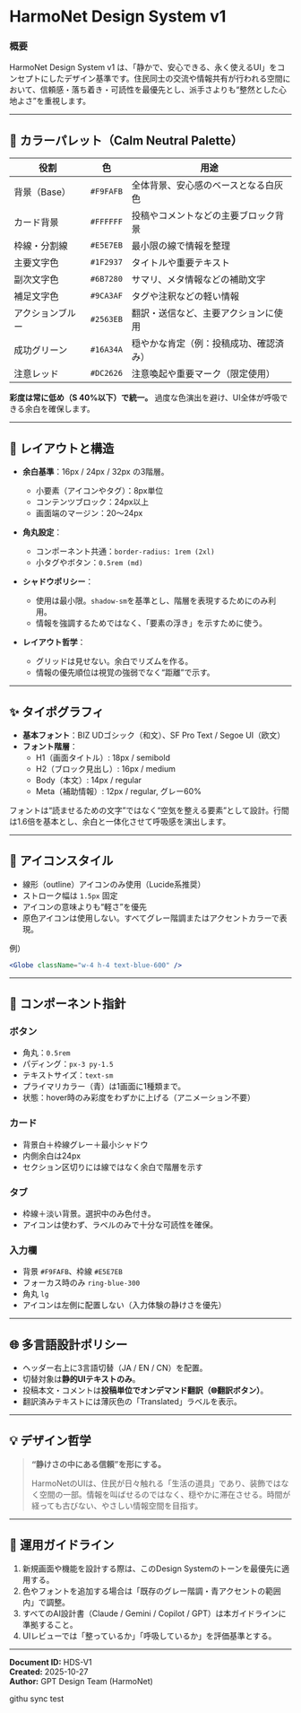 # HarmoNet Design System v1

### 概要
HarmoNet Design System v1 は、「静かで、安心できる、永く使えるUI」をコンセプトにしたデザイン基準です。住民同士の交流や情報共有が行われる空間において、信頼感・落ち着き・可読性を最優先とし、派手さよりも“整然とした心地よさ”を重視します。

---

## 🎨 カラーパレット（Calm Neutral Palette）

| 役割 | 色 | 用途 |
|------|----|------|
| 背景（Base） | `#F9FAFB` | 全体背景、安心感のベースとなる白灰色 |
| カード背景 | `#FFFFFF` | 投稿やコメントなどの主要ブロック背景 |
| 枠線・分割線 | `#E5E7EB` | 最小限の線で情報を整理 |
| 主要文字色 | `#1F2937` | タイトルや重要テキスト |
| 副次文字色 | `#6B7280` | サマリ、メタ情報などの補助文字 |
| 補足文字色 | `#9CA3AF` | タグや注釈などの軽い情報 |
| アクションブルー | `#2563EB` | 翻訳・送信など、主要アクションに使用 |
| 成功グリーン | `#16A34A` | 穏やかな肯定（例：投稿成功、確認済み） |
| 注意レッド | `#DC2626` | 注意喚起や重要マーク（限定使用） |

**彩度は常に低め（S 40%以下）で統一。**
過度な色演出を避け、UI全体が呼吸できる余白を確保します。

---

## 🧱 レイアウトと構造

- **余白基準**：16px / 24px / 32px の3階層。
  - 小要素（アイコンやタグ）：8px単位
  - コンテンツブロック：24px以上
  - 画面端のマージン：20〜24px

- **角丸設定**：
  - コンポーネント共通：`border-radius: 1rem (2xl)`
  - 小タグやボタン：`0.5rem (md)`

- **シャドウポリシー**：
  - 使用は最小限。`shadow-sm`を基準とし、階層を表現するためにのみ利用。
  - 情報を強調するためではなく、「要素の浮き」を示すために使う。

- **レイアウト哲学**：
  - グリッドは見せない。余白でリズムを作る。
  - 情報の優先順位は視覚の強弱でなく“距離”で示す。

---

## ✨ タイポグラフィ

- **基本フォント**：BIZ UDゴシック（和文）、SF Pro Text / Segoe UI（欧文）
- **フォント階層**：
  - H1（画面タイトル）: 18px / semibold
  - H2（ブロック見出し）: 16px / medium
  - Body（本文）: 14px / regular
  - Meta（補助情報）: 12px / regular, グレー60%

フォントは“読ませるための文字”ではなく“空気を整える要素”として設計。行間は1.6倍を基本とし、余白と一体化させて呼吸感を演出します。

---

## 🧭 アイコンスタイル

- 線形（outline）アイコンのみ使用（Lucide系推奨）
- ストローク幅は `1.5px` 固定
- アイコンの意味よりも“軽さ”を優先
- 原色アイコンは使用しない。すべてグレー階調またはアクセントカラーで表現。

例）
```jsx
<Globe className="w-4 h-4 text-blue-600" />
```

---

## 📱 コンポーネント指針

### ボタン
- 角丸：`0.5rem`
- パディング：`px-3 py-1.5`
- テキストサイズ：`text-sm`
- プライマリカラー（青）は1画面に1種類まで。
- 状態：hover時のみ彩度をわずかに上げる（アニメーション不要）

### カード
- 背景白＋枠線グレー＋最小シャドウ
- 内側余白は24px
- セクション区切りには線ではなく余白で階層を示す

### タブ
- 枠線＋淡い背景。選択中のみ色付き。
- アイコンは使わず、ラベルのみで十分な可読性を確保。

### 入力欄
- 背景 `#F9FAFB`、枠線 `#E5E7EB`
- フォーカス時のみ `ring-blue-300`
- 角丸 `lg`
- アイコンは左側に配置しない（入力体験の静けさを優先）

---

## 🌐 多言語設計ポリシー

- ヘッダー右上に3言語切替（JA / EN / CN）を配置。
- 切替対象は**静的UIテキストのみ**。
- 投稿本文・コメントは**投稿単位でオンデマンド翻訳（🌐翻訳ボタン）**。
- 翻訳済みテキストには薄灰色の「Translated」ラベルを表示。

---

## 💡 デザイン哲学

> **“静けさの中にある信頼”を形にする。**
>
> HarmoNetのUIは、住民が日々触れる「生活の道具」であり、装飾ではなく空間の一部。情報を叫ばせるのではなく、穏やかに滞在させる。時間が経っても古びない、やさしい情報空間を目指す。

---

## 📘 運用ガイドライン

1. 新規画面や機能を設計する際は、このDesign Systemのトーンを最優先に適用する。
2. 色やフォントを追加する場合は「既存のグレー階調・青アクセントの範囲内」で調整。
3. すべてのAI設計書（Claude / Gemini / Copilot / GPT）は本ガイドラインに準拠すること。
4. UIレビューでは「整っているか」「呼吸しているか」を評価基準とする。

---

**Document ID:** HDS-V1  
**Created:** 2025-10-27  
**Author:** GPT Design Team (HarmoNet)

githu sync test

